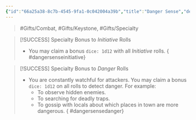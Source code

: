 ```yaml
---
{"id":"66a25a38-8c7b-4545-9fa1-0c042004a39b","title":"Danger Sense","description":"\"I have a bad feeling about this.\"","publish":true,"date_created":"Sunday, March 31st 2024, 2:43:03 pm","date_modified":"Wednesday, April 10th 2024, 8:47:49 pm","cssclasses":["mado-heading"],"path":"Tabletop/Campaigns/And A Thousand Years More/Inventory/Gifts/Danger Sense.md","permalink":"/tabletop/campaigns/and-a-thousand-years-more/inventory/gifts/danger-sense/","PassFrontmatter":true}
---
```



> #Gifts/Combat, #Gifts/Keystone, #Gifts/Specialty

> [!SUCCESS] Specialty Bonus to *Initiative* Rolls
> - You may claim a bonus `dice: 1d12` with all *Initiative* rolls.
{ #dangersenseinitiative}


> [!SUCCESS] Specialty Bonus to *Danger* Rolls
> - You are constantly watchful for attackers. You may claim a bonus `dice: 1d12` on all rolls to detect danger. For example:
> 	- To observe hidden enemies.
> 	- To searching for deadly traps.
> 	- To gossip with locals about which places in town are more dangerous.
{ #dangersensedanger}

